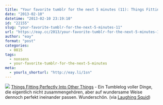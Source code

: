 ```yaml
---
title: "Your favorite tumblr for the next 5 minutes (11): Things Fitting Perfectly Into Other Things"
date: "2013-02-10"
datetime: "2013-02-10 23:19:10"
id: "22155"
slug: "your-favorite-tumblr-for-the-next-5-minutes-11"
url: "https://eay.cc/2013/your-favorite-tumblr-for-the-next-5-minutes-11/"
author: "eay"
format: "post"
categories:
  - 0815
tags:
  - nonsens
  - your-favorite-tumblr-for-the-next-5-minutes
meta:
  - yourls_shorturl: "http://eay.li/1sn"
---
```


![](https://eay.cc/uploads/2013/tfpiot.jpg) [Things Fitting Perfectly Into Other Things](http://thingsfittingperfectlyintothings.tumblr.com/) - Ein Tumblelog voller Dinge, die eigentlich nicht zusammengehören, aber auf wundersame Weise dennoch perfekt ineinander passen. Wunderschön. (via [Laughing Squid](http://laughingsquid.com/things-fitting-perfectly-into-other-things/))
